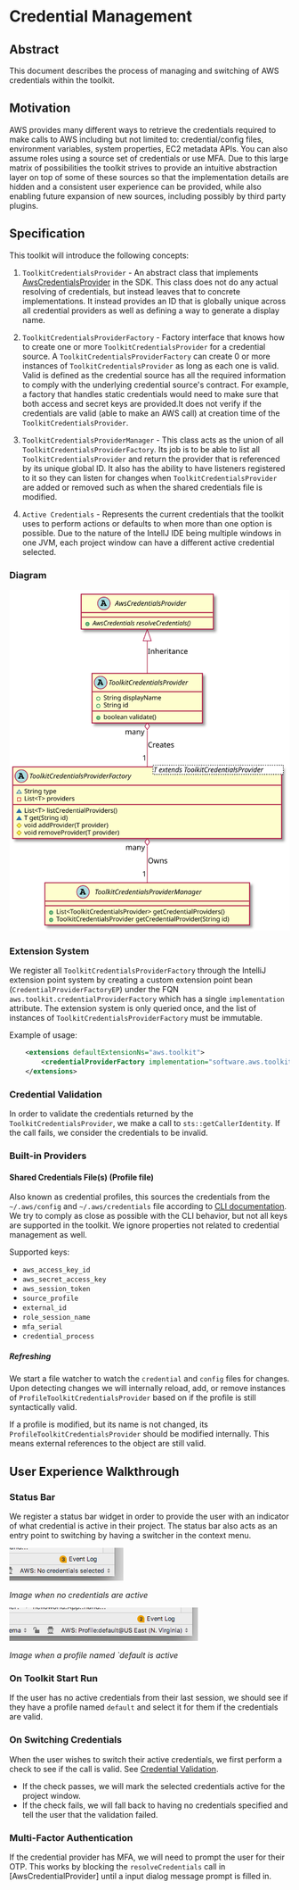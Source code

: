 # Credential Management

## Abstract

This document describes the process of managing and switching of AWS credentials within the toolkit.

## Motivation

AWS provides many different ways to retrieve the credentials required to make calls to AWS including but not limited to:
credential/config files, environment variables, system properties, EC2 metadata APIs. You can also assume roles using 
a source set of credentials or use MFA. Due to this large matrix of possibilities the toolkit strives to provide an 
intuitive abstraction layer on top of some of these sources so that the implementation details are hidden and a 
consistent user experience can be provided, while also enabling future expansion of new sources, including possibly by 
third party plugins.

## Specification

This toolkit will introduce the following concepts:

1. `ToolkitCredentialsProvider` - An abstract class that implements [AwsCredentialsProvider] in the SDK. This class does not
do any actual resolving of credentials, but instead leaves that to concrete implementations. It instead provides
an ID that is globally unique across all credential providers as well as defining a way to generate a display name.

2. `ToolkitCredentialsProviderFactory` - Factory interface that knows how to create one or more `ToolkitCredentialsProvider`
for a credential source. A `ToolkitCredentialsProviderFactory` can create 0 or more instances of `ToolkitCredentialsProvider` 
as long as each one is valid. Valid is defined as the credential source has all the required information to comply with
the underlying credential source's contract. For example, a factory that handles static credentials would need to make sure that 
both access and secret keys are provided.It does not verify if the credentials are valid (able to make an AWS call) 
at creation time of the `ToolkitCredentialsProvider`.

3. `ToolkitCredentialsProviderManager` - This class acts as the union of all `ToolkitCredentialsProviderFactory`. Its 
job is to be able to list all `ToolkitCredentialsProvider` and return the provider that is referenced by its unique global ID.
 It also has the ability to have listeners registered to it so they can listen for changes when `ToolkitCredentialsProvider` are
added or removed such as when the shared credentials file is modified.

4. `Active Credentials` - Represents the current credentials that the toolkit uses to perform actions or defaults to when
more than one option is possible. Due to the nature of the IntellJ IDE being multiple windows in one JVM, each project
window can have a different active credential selected.

### Diagram
![ClassDiagram]

### Extension System

We register all `ToolkitCredentialsProviderFactory` through the IntelliJ extension point system by creating a custom
extension point bean (`CredentialProviderFactoryEP`) under the FQN `aws.toolkit.credentialProviderFactory` which has a 
single `implementation` attribute. The extension system is only queried once, and the list of instances of
`ToolkitCredentialsProviderFactory` must be immutable.

Example of usage:
```xml
    <extensions defaultExtensionNs="aws.toolkit">
        <credentialProviderFactory implementation="software.aws.toolkits.jetbrains.core.credentials.profiles.ProfileCredentialProviderFactory"/>
    </extensions>
```

### Credential Validation

In order to validate the credentials returned by the `ToolkitCredentialsProvider`, we make a call to 
`sts::getCallerIdentity`. If the call fails, we consider the credentials to be invalid.

### Built-in Providers

#### Shared Credentials File(s) (Profile file)

Also known as credential profiles, this sources the credentials from the `~/.aws/config` and `~/.aws/credentials` file
according to [CLI documentation][CliConfigDocs]. We try to comply as close as possible with the CLI behavior, but not
all keys are supported in the toolkit. We ignore properties not related to credential management as well.

Supported keys:
* `aws_access_key_id`
* `aws_secret_access_key`
* `aws_session_token`
* `source_profile`
* `external_id`
* `role_session_name`
* `mfa_serial`
* `credential_process`

##### Refreshing

We start a file watcher to watch the `credential` and `config` files for changes. Upon detecting changes we will internally
reload, add, or remove instances of `ProfileToolkitCredentialsProvider` based on if the profile is still syntactically valid.

If a profile is modified, but its name is not changed, its `ProfileToolkitCredentialsProvider` should be modified internally. 
This means external references to the object are still valid.

## User Experience Walkthrough

### Status Bar

We register a status bar widget in order to provide the user with an indicator of what credential is active in their 
project. The status bar also acts as an entry point to switching by having a switcher in the context menu.

![NoCredentialsStatusBar]

*Image when no credentials are active*

![DefaultCredentialsStatusBar]

*Image when a profile named `default is active*

### On Toolkit Start Run

If the user has no active credentials from their last session, we should see if they have a profile named `default` 
and select it for them if the credentials are valid.

### On Switching Credentials

When the user wishes to switch their active credentials, we first perform a check to see if the call is valid. See 
[Credential Validation](#Credential-Validation).

* If the check passes, we will mark the selected credentials active for the project window.
* If the check fails, we will fall back to having no credentials specified and tell the user that the validation 
failed.

### Multi-Factor Authentication

If the credential provider has MFA, we will need to prompt the user for their OTP. This works by blocking the 
`resolveCredentials` call in [AwsCredentialProvider] until a input dialog message prompt is filled in.

[AwsCredentialsProvider]: https://github.com/aws/aws-sdk-java-v2/blob/master/core/auth/src/main/java/software/amazon/awssdk/auth/credentials/AwsCredentialsProvider.java
[CliConfigDocs]: https://docs.aws.amazon.com/cli/latest/topic/config-vars.html#credentials
[DefaultCredentialsStatusBar]: ./defaultCrdentialsStatusBar.png
[NoCredentialsStatusBar]: ./noCrdentialsStatusBar.png
[ClassDiagram]: ./classDiagram.svg